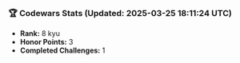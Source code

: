 ### 🏆 Codewars Stats (Updated: 2025-03-25 18:11:24 UTC)

- **Rank:** 8 kyu
- **Honor Points:** 3
- **Completed Challenges:** 1
